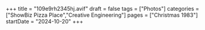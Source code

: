 +++
title = "109e9rh2345hj.avif"
draft = false
tags = ["Photos"]
categories = ["ShowBiz Pizza Place","Creative Engineering"]
pages = ["Christmas 1983"]
startDate = "2024-10-20"
+++
